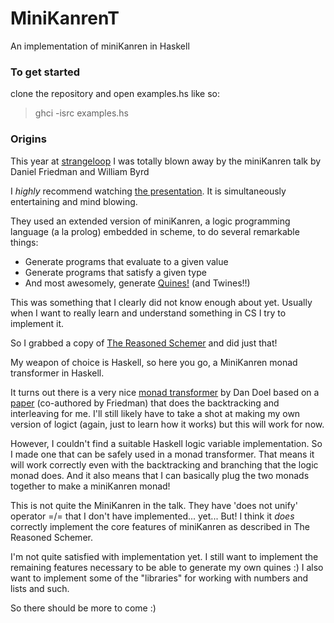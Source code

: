 MiniKanrenT
===========

An implementation of miniKanren in Haskell

### To get started
clone the repository and open examples.hs like so:

>  ghci -isrc examples.hs
  
  
### Origins


This year at [strangeloop](https://thestrangeloop.com/)  I was totally blown away by the miniKanren talk by Daniel Friedman and William Byrd

I _highly_ recommend watching [the presentation](http://www.infoq.com/presentations/miniKanren). It is simultaneously entertaining and mind blowing.

They used an extended version of miniKanren, a logic programming language (a la prolog) embedded in scheme, to do several remarkable things:
 - Generate programs that evaluate to a given value
 - Generate programs that satisfy a given type
 - And most awesomely, generate [Quines!](http://en.wikipedia.org/wiki/Quine_(computing)) (and Twines!!)

This was something that I clearly did not know enough about yet.
Usually when I want to really learn and understand something in CS I try to implement it.

So I grabbed a copy of [The Reasoned Schemer](http://www.amazon.com/Reasoned-Schemer-Daniel-P-Friedman/dp/0262562146) and did just that!

My weapon of choice is Haskell, so here you go, a MiniKanren monad transformer in Haskell.

It turns out there is a very nice [monad transformer](http://hackage.haskell.org/package/logict) by Dan Doel based on a [paper](http://okmij.org/ftp/papers/LogicT.pdf) (co-authored by Friedman) that does the backtracking and interleaving for me.
I'll still likely have to take a shot at making my own version of logict (again, just to learn how it works) but this will work for now.

However, I couldn't find a suitable Haskell logic variable implementation. So I made one that can be safely used in a monad transformer. That means it will work correctly even with the backtracking and branching that the logic monad does. And it also means that I can basically plug the two monads together to make a miniKanren monad!


This is not quite the MiniKanren in the talk. They have 'does not unify' operator =/=  that I don't have implemented... yet...
But! I think it _does_ correctly implement the core features of miniKanren as described in The Reasoned Schemer.


I'm not quite satisfied with implementation yet. I still want to implement the remaining features necessary to be able to generate my own quines :)
I also want to implement some of the "libraries" for working with numbers and lists and such. 

So there should be more to come :)
